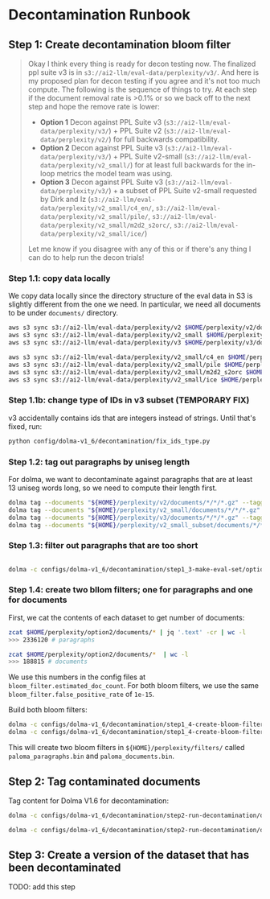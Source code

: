 # Decontamination Runbook

## Step 1: Create decontamination bloom filter

> Okay I think every thing is ready for decon testing now. The finalized ppl suite v3 is in `s3://ai2-llm/eval-data/perplexity/v3/`. And here is my proposed plan for decon testing if you agree and it's not too much compute. The following is the sequence of things to try. At each step if the document removal rate is >0.1% or so we back off to the next step and hope the remove rate is lower:
>
> - **Option 1** Decon against PPL Suite v3 (`s3://ai2-llm/eval-data/perplexity/v3/`) + PPL Suite v2 (`s3://ai2-llm/eval-data/perplexity/v2/`) for full backwards compatibility.
> - **Option 2** Decon against PPL Suite v3 (`s3://ai2-llm/eval-data/perplexity/v3/`) + PPL Suite v2-small (`s3://ai2-llm/eval-data/perplexity/v2_small/`) for at least full backwards for the in-loop metrics the model team was using.
> - **Option 3** Decon against PPL Suite v3 (`s3://ai2-llm/eval-data/perplexity/v3/`) + a subset of PPL Suite v2-small requested by Dirk and Iz (`s3://ai2-llm/eval-data/perplexity/v2_small/c4_en/`, `s3://ai2-llm/eval-data/perplexity/v2_small/pile/`, `s3://ai2-llm/eval-data/perplexity/v2_small/m2d2_s2orc/`, `s3://ai2-llm/eval-data/perplexity/v2_small/ice/`)
>
> Let me know if you disagree with any of this or if there's any thing I can do to help run the decon trials!


### Step 1.1: copy data locally

We copy data locally since the directory structure of the eval data in S3 is slightly different from the one we need.
In particular, we need all documents to be under `documents/` directory.

```bash
aws s3 sync s3://ai2-llm/eval-data/perplexity/v2 $HOME/perplexity/v2/documents
aws s3 sync s3://ai2-llm/eval-data/perplexity/v2_small $HOME/perplexity/v2_small/documents
aws s3 sync s3://ai2-llm/eval-data/perplexity/v3 $HOME/perplexity/v3/documents

aws s3 sync s3://ai2-llm/eval-data/perplexity/v2_small/c4_en $HOME/perplexity/v2_small_subset/documents/c4_en
aws s3 sync s3://ai2-llm/eval-data/perplexity/v2_small/pile $HOME/perplexity/v2_small_subset/documents/pile
aws s3 sync s3://ai2-llm/eval-data/perplexity/v2_small/m2d2_s2orc $HOME/perplexity/v2_small_subset/documents/m2d2_s2orc
aws s3 sync s3://ai2-llm/eval-data/perplexity/v2_small/ice $HOME/perplexity/v2_small_subset/documents/ice
```

### Step 1.1b: change type of IDs in v3 subset (TEMPORARY FIX)

v3 accidentally contains ids that are integers instead of strings. Until that's fixed, run:

```bash
python config/dolma-v1_6/decontamination/fix_ids_type.py
```

### Step 1.2: tag out paragraphs by uniseg length

For dolma, we want to decontaminate against paragraphs that are at least 13 uniseg words long,
so we need to compute their length first.

```bash
dolma tag --documents "${HOME}/perplexity/v2/documents/*/*/*.gz" --taggers uniseg_length_paragraphs_with_empty_v1 not_alphanum_paragraph_v1 --processes 188
dolma tag --documents "${HOME}/perplexity/v2_small/documents/*/*/*.gz" --taggers uniseg_length_paragraphs_with_empty_v1 not_alphanum_paragraph_v1 --processes 188
dolma tag --documents "${HOME}/perplexity/v3/documents/*/*/*.gz" --taggers uniseg_length_paragraphs_with_empty_v1 not_alphanum_paragraph_v1 --processes 188
dolma tag --documents "${HOME}/perplexity/v2_small_subset/documents/*/*/*.gz" --taggers uniseg_length_paragraphs_with_empty_v1 not_alphanum_paragraph_v1 --processes 188
```

### Step 1.3: filter out paragraphs that are too short

```bash

dolma -c configs/dolma-v1_6/decontamination/step1_3-make-eval-set/option2.yaml mix

```

### Step 1.4: create two bllom filters; one for paragraphs and one for documents

First, we cat the contents of each dataset to get number of documents:

```bash
zcat $HOME/perplexity/option2/documents/* | jq '.text' -cr | wc -l
>>> 2336120 # paragraphs
```

```bash
zcat $HOME/perplexity/option2/documents/*  | wc -l
>>> 188815 # documents
```

We use this numbers in the config files at `bloom_filter.estimated_doc_count`.
For both bloom filters, we use the same `bloom_filter.false_positive_rate` of `1e-15`.

Build both bloom filters:

```bash
dolma -c configs/dolma-v1_6/decontamination/step1_4-create-bloom-filter/option2_docs.yaml dedupe
dolma -c configs/dolma-v1_6/decontamination/step1_4-create-bloom-filter/option2_para.yaml dedupe
```

This will create two bloom filters in `${HOME}/perplexity/filters/` called `paloma_paragraphs.bin` and `paloma_documents.bin`.

## Step 2: Tag contaminated documents

Tag content for Dolma V1.6 for decontamination:


```bash
dolma -c configs/dolma-v1_6/decontamination/step2-run-decontamination/dolma-v1_6_docs.yaml dedupe

dolma -c configs/dolma-v1_6/decontamination/step2-run-decontamination/dolma-v1_6_para.yaml dedupe
```

## Step 3: Create a version of the dataset that has been decontaminated

TODO: add this step
